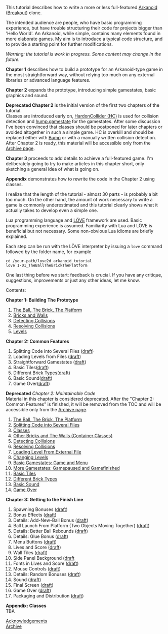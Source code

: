 This tutorial describes how to write a more or less full-featured [Arkanoid](https://en.wikipedia.org/wiki/Arkanoid) ([Breakout](https://en.wikipedia.org/wiki/Breakout_%28video_game%29)) clone. 

The intended audience are people, who have basic programming experience, but have
trouble structuring their code for projects bigger than 'Hello World'.
An Arkanoid, while simple, contains many elements found in more elaborate games.
My aim is to introduce a typical code structure,
and to provide a starting point for further modifications.

*Warning: the tutorial is work in progress. Some content may change in the future.*

**Chapter 1** describes how to build a prototype for an Arkanoid-type 
game in the most straightforward way,
without relying too much on any external libraries or advanced language features. 

**Chapter 2** expands the prototype, introducing simple gamestates, basic graphics and sound.

**Deprecated Chapter 2** is the initial version of the first two chapters of the tutorial.  
Classes are introduced early on, [HardonCollider (HC)](https://github.com/vrld/HC) is used for collision detection
and [hump.gamestate](https://github.com/vrld/hump) for the gamestates.
After some discussion I've been convinced that classes should be postponed for later chapters or avoided altogether in such a simple game. HC is overkill and should be replaced either with [Bump](https://github.com/kikito/bump.lua) or with a manually written collision detection.  
After Chapter 2 is ready, this material will be accessible only from the [Archive page](https://github.com/noooway/love2d_arkanoid_tutorial/wiki/Archive).

**Chapter 3** proceeds to add details to achieve a full-featured game. 
I'm deliberately going to try to make 
articles in this chapter short, only sketching a general idea of what is going on.

**Appendix** demonstrates how to rewrite the code in the Chapter 2 using classes.

I realize that the length of the tutorial - almost 30 parts -
is probably a bit too much. On the other hand,
the amount of work necessary to write a game is
commonly underestimated and this tutorial 
clearly shows what it actually takes to develop even a simple one.

Lua programming language and [LÖVE](https://love2d.org/) framework are used.
Basic programming experience is assumed.
Familiarity with Lua and LÖVE is beneficial but not necessary.
Some non-obvious Lua idioms are briefly explained.

Each step can be run with the LÖVE interpreter by issuing a `love` 
command followed by the folder name, for example

    cd /your-path/love2d_arkanoid_tutorial
    love 1-01_TheBallTheBrickThePlatform 

One last thing before we start: feedback is crucial.
If you have any critique, suggestions, improvements or just any other ideas, let me know. 

Contents:

**Chapter 1: Building The Prototype**  

1. [The Ball, The Brick, The Platform](https://github.com/noooway/love2d_arkanoid_tutorial/wiki/1-The-Ball,-The-Brick,-The-Platform)
2. [Bricks and Walls](https://github.com/noooway/love2d_arkanoid_tutorial/wiki/Bricks-and-Walls)
3. [Detecting Collisions](https://github.com/noooway/love2d_arkanoid_tutorial/wiki/Collision-Detection)
4. [Resolving Collisions](https://github.com/noooway/love2d_arkanoid_tutorial/wiki/Resolving-Collisions)
5. [Levels](https://github.com/noooway/love2d_arkanoid_tutorial/wiki/Levels)

<!-- -->

**Chapter 2: Common Features**  

1. Splitting Code into Several Files ([draft](https://github.com/noooway/love2d_arkanoid_tutorial/wiki/2-01a:-Splitting-Code-Into-Different-Files))  
2. Loading Levels from Files ([draft](https://github.com/noooway/love2d_arkanoid_tutorial/wiki/2-02a:-LoadingLevelsFromFiles))
3. Straightforward Gamestates ([draft](https://github.com/noooway/love2d_arkanoid_tutorial/wiki/2-03a:-Straightforward-Gamestates))  
4. Basic Tiles([draft](https://github.com/noooway/love2d_arkanoid_tutorial/wiki/Basic-Tiles))
5. Different Brick Types([draft](https://github.com/noooway/love2d_arkanoid_tutorial/wiki/Different-Brick-Types))  
6. Basic Sound([draft](https://github.com/noooway/love2d_arkanoid_tutorial/wiki/Basic-Sound))
7. Game Over([draft](https://github.com/noooway/love2d_arkanoid_tutorial/wiki/Game-Over-1))

<!-- -->

**Deprecated** *Chapter 2: Maintainable Code*  
Material in this chapter is considered deprecated.
After the "Chapter 2: Common Features" is finished, it will be removed from the TOC and will be accessible 
only from the [Archive page](https://github.com/noooway/love2d_arkanoid_tutorial/wiki/Archive).

1. [The Ball, The Brick, The Platform](https://github.com/noooway/love2d_arkanoid_tutorial/wiki/1-The-Ball,-The-Brick,-The-Platform)
2. [Splitting Code into Several Files](https://github.com/noooway/love2d_arkanoid_tutorial/wiki/2-Modules)
3. [Classes](https://github.com/noooway/love2d_arkanoid_tutorial/wiki/3-Classes)
4. [Other Bricks and The Walls (Container Classes)](https://github.com/noooway/love2d_arkanoid_tutorial/wiki/4-Container-Classes)
5. [Detecting Collisions](https://github.com/noooway/love2d_arkanoid_tutorial/wiki/5-Detecting-Collisions)
6. [Resolving Collisions](https://github.com/noooway/love2d_arkanoid_tutorial/wiki/6-Resolving-Collisions)
7. [Loading Level From External File](https://github.com/noooway/love2d_arkanoid_tutorial/wiki/7-Loading-Level-From-External-File)
8. [Changing Levels](https://github.com/noooway/love2d_arkanoid_tutorial/wiki/8-Changing-Levels)
9. [Basic Gamestates: Game and Menu](https://github.com/noooway/love2d_arkanoid_tutorial/wiki/9-Basic-Gamestates:-Game-and-Menu)
10. [More Gamestates: Gamepaused and Gamefinished](https://github.com/noooway/love2d_arkanoid_tutorial/wiki/10-More-Gamestates:-Gamepaused-and-Gamefinished)
11. [Basic Tiles](https://github.com/noooway/love2d_arkanoid_tutorial/wiki/Basic-Tiles)
12. [Different Brick Types](https://github.com/noooway/love2d_arkanoid_tutorial/wiki/Different-Brick-Types)  
13. [Basic Sound](https://github.com/noooway/love2d_arkanoid_tutorial/wiki/Basic-Sound)
14. [Game Over](https://github.com/noooway/love2d_arkanoid_tutorial/wiki/Game-Over-1)

<!-- -->
 **Chapter 3: Getting to the Finish Line**

1. Spawning Bonuses ([draft](https://github.com/noooway/love2d_arkanoid_tutorial/wiki/Spawning-Bonuses))
2. Bonus Effects ([draft](https://github.com/noooway/love2d_arkanoid_tutorial/wiki/Bonus-effects))
3. Details: Add-New-Ball Bonus ([draft](https://github.com/noooway/love2d_arkanoid_tutorial/wiki/Details:-Add-New-Ball-Bonus))
4. Ball Launch From Platform (Two Objects Moving Together) ([draft](https://github.com/noooway/love2d_arkanoid_tutorial/wiki/Ball-Launch-From-Platform-%28Two-Objects-Moving-Together%29))
5. Details: Better Ball Rebounds ([draft](https://github.com/noooway/love2d_arkanoid_tutorial/wiki/Details:-Better-Ball-Rebounds))
6. Details: Glue Bonus ([draft](https://github.com/noooway/love2d_arkanoid_tutorial/wiki/Details:-Glue-Bonus))
7. Menu Buttons ([draft](https://github.com/noooway/love2d_arkanoid_tutorial/wiki/Menu-Buttons))
8. Lives and Score ([draft](https://github.com/noooway/love2d_arkanoid_tutorial/wiki/Lives-and-Score))
9. Wall Tiles ([draft](https://github.com/noooway/love2d_arkanoid_tutorial/wiki/Wall-Tiles))
10. Side Panel Background ([draft](https://github.com/noooway/love2d_arkanoid_tutorial/wiki/Side-Panel-Background)
11. Fonts in Lives and Score ([draft](https://github.com/noooway/love2d_arkanoid_tutorial/wiki/Fonts-in-Lives-and-Score))
12. Mouse Controls ([draft](https://github.com/noooway/love2d_arkanoid_tutorial/wiki/Mouse-Controls))
13. Details: Random Bonuses ([draft](https://github.com/noooway/love2d_arkanoid_tutorial/wiki/Details:-Random-Bonuses))
14. Sound ([draft](https://github.com/noooway/love2d_arkanoid_tutorial/wiki/Sound))
15. Final Screen ([draft](https://github.com/noooway/love2d_arkanoid_tutorial/wiki/Final-Screen))
16. Game Over ([draft](https://github.com/noooway/love2d_arkanoid_tutorial/wiki/Game-Over))
17. Packaging and Distribution ([draft](https://github.com/noooway/love2d_arkanoid_tutorial/wiki/Packaging-and-Distribution))

<!-- -->
 **Appendix: Classes**  
TBA


[Acknowledgements](https://github.com/noooway/love2d_arkanoid_tutorial/wiki/Acknowledgements)  
[Archive](https://github.com/noooway/love2d_arkanoid_tutorial/wiki/Archive)  